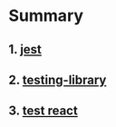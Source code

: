 # Summary

## 1. [jest](https://github.com/numeru/TDD-with-react/tree/main/jest)

## 2. [testing-library](https://github.com/numeru/TDD-with-react/tree/main/testing-library)

## 3. [test react](https://github.com/numeru/TDD-with-react/tree/main/test-react)
